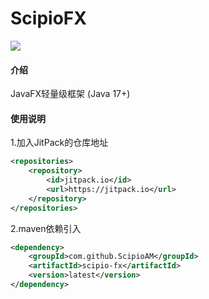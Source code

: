 # ScipioFX
[![](https://jitpack.io/v/ScipioAM/scipio-fx.svg)](https://jitpack.io/#ScipioAM/scipio-fx)
#### 介绍
JavaFX轻量级框架 (Java 17+)

#### 使用说明

1.加入JitPack的仓库地址
```xml
<repositories>
    <repository>
        <id>jitpack.io</id>
        <url>https://jitpack.io</url>
    </repository>
</repositories>
```
2.maven依赖引入
```xml
<dependency>
    <groupId>com.github.ScipioAM</groupId>
    <artifactId>scipio-fx</artifactId>
    <version>latest</version>
</dependency>
```